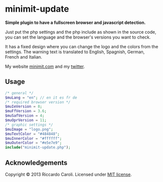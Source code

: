 # minimit-update

**Simple plugin to have a fullscreen browser and javascript detection.**

Just put the php settings and the php include as shown in the source code, you can set the language and the browser's versions you want to check.

It has a fixed design where you can change the logo and the colors from the settings. The warning text is translated to English, Spagnish, German, French and Italian.

My website [minimit.com](http://www.minimit.com) and my [twitter](http://twitter.com/beaver82minimit).

Usage
-------

``` php
/* general */
$muLang = "en"; // en it es fr de
/* required browser version */
$muIeVersion = 8;
$muFfVersion = 3.6;
$muSafVersion = 4;
$muOprVersion = 11;
/* graphic settings */
$muImage = "logo.png";
$muTextColor = "#484848";
$muInnerColor = "#ffffff";
$muOuterColor = "#e5e7e9";
include("minimit-update.php");
```

Acknowledgements
-------
Copyright © 2013 Riccardo Caroli. Licensed under [MIT license](http://www.opensource.org/licenses/mit-license.php).
